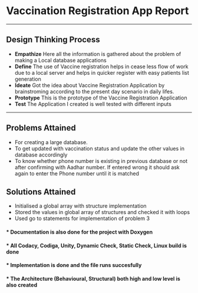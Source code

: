 # Vaccination Registration App Report
---
## Design Thinking Process
 * **Empathize**  Here all the information is gathered about the problem of making a Local database applications 
 * **Define** The use of Vaccine registration helps in cease less flow of work due to a local server and helps in quicker register with easy patients list generation
 * **Ideate** Got the idea about Vaccine Registration Application by brainstroming according to the present day scenario in daily lifes.
 * **Prototype** This is the prototype of the Vaccine Registration Application
 * **Test** The Application I created is well tested with different inputs
 ---
 
 ## Problems Attained
  * For creating a large database.
  * To get updated with vaccination status and update the other values in database accordingly
  * To know whether phone number is existing in previous database or not after confirming with Aadhar number. 
  If entered wrong it should ask again to enter the Phone number until it is matched
  
 ## Solutions Attained
  * Initialised a global array with structure implementation
  * Stored the values in global array of structures and checked it with loops
  * Used go to statements for implementation of problem 3
  
 #### * Documentation is also done for the project with Doxygen
 #### * All Codacy, Codiga, Unity, Dynamic Check, Static Check, Linux build is done

 #### * Implementation is done and the file runs succesfully

#### * The Architecture  (Behavioural, Structural) both high and low level is also created
